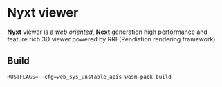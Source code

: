 # Nyxt viewer

**Nyxt** viewer is a *web oriented*, **Next** generation high performance and feature rich 3D viewer powered by RRF(Rendiation rendering framework)

## Build

```
RUSTFLAGS=--cfg=web_sys_unstable_apis wasm-pack build
```